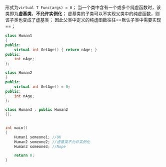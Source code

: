 形式为`virtual T Func(args) = 0`；
当一个类中含有一个或多个纯虚函数时，该类即为**虚基类**，**不允许实例化**；
虚基类的子类可以不实现父类中的纯虚函数，则该子类也变成了虚基类；
因此父类中定义的纯虚函数往往==默认子类中需要实现==；
```c++
class Human1
{
public:
	virtual int GetAge() { return nAge; }
public:
	int nAge;
};

class Human2
{
public:
	virtual int GetAge() = 0;
public:
	int nAge;
};

class Human3 : public Human2
{};


int main()
{
	Human1 someone1; //OK
	Human2 someone2; //虚基类不允许实例化
	Human3 someone3; //Nope

	return 0;
}
```
